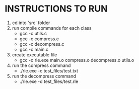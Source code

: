 # INSTRUCTIONS TO RUN
1) cd into 'src' folder
2) run compile commands for each class
   * gcc -c utils.c
   * gcc -c compress.c
   * gcc -c decompress.c
   * gcc -c main.c
3) create executable file
   * gcc -o rle.exe main.o compress.o decompress.o utils.o  
4) run the compress command
   * ./rle.exe -c test_files/test.txt  
4) run the decompress command
   * ./rle.exe -d test_files/test.rle  